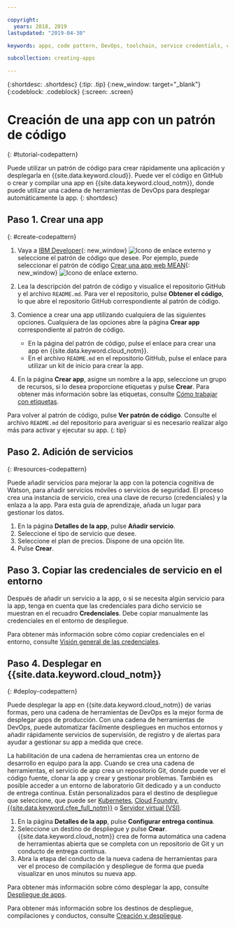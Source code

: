 ```yaml
---

copyright:
  years: 2018, 2019
lastupdated: "2019-04-30"

keywords: apps, code pattern, DevOps, toolchain, service credentials, create app code pattern, app pattern

subcollection: creating-apps

---
```


{:shortdesc: .shortdesc}
{:tip: .tip}
{:new_window: target="_blank"}
{:codeblock: .codeblock}
{:screen: .screen}

# Creación de una app con un patrón de código
{: #tutorial-codepattern}

Puede utilizar un patrón de código para crear rápidamente una aplicación y desplegarla en {{site.data.keyword.cloud}}. Puede ver el código en GitHub o crear y compilar una app en {{site.data.keyword.cloud_notm}}, donde puede utilizar una cadena de herramientas de DevOps para desplegar automáticamente la app.
{: shortdesc}

## Paso 1. Crear una app
{: #create-codepattern}

1. Vaya a [IBM Developer](https://developer.ibm.com/patterns/){: new_window} ![Icono de enlace externo](../../icons/launch-glyph.svg "Icono de enlace externo") y seleccione el patrón de código que desee. Por ejemplo, puede seleccionar el patrón de código [Crear una app web MEAN](https://developer.ibm.com/patterns/build-a-mean-web-app/){: new_window} ![Icono de enlace externo](../../icons/launch-glyph.svg "Icono de enlace externo").

2. Lea la descripción del patrón de código y visualice el repositorio GitHub y el archivo `README.md`. Para ver el repositorio, pulse **Obtener el código**, lo que abre el repositorio GitHub correspondiente al patrón de código.

3. Comience a crear una app utilizando cualquiera de las siguientes opciones. Cualquiera de las opciones abre la página **Crear app** correspondiente al patrón de código.
    * En la página del patrón de código, pulse el enlace para crear una app en {{site.data.keyword.cloud_notm}}. 
    * En el archivo `README.md` en el repositorio GitHub, pulse el enlace para utilizar un kit de inicio para crear la app. 

4. En la página **Crear app**, asigne un nombre a la app, seleccione un grupo de recursos, si lo desea proporcione etiquetas y pulse **Crear**. Para obtener más información sobre las etiquetas, consulte [Cómo trabajar con etiquetas](/docs/resources?topic=resources-tag).

  Para volver al patrón de código, pulse **Ver patrón de código**. Consulte el archivo `README.md` del repositorio para averiguar si es necesario realizar algo más para activar y ejecutar su app.
  {: tip}

## Paso 2. Adición de servicios
{: #resources-codepattern}

Puede añadir servicios para mejorar la app con la potencia cognitiva de Watson, para añadir servicios móviles o servicios de seguridad. El proceso crea una instancia de servicio, crea una clave de recurso (credenciales) y la enlaza a la app. Para esta guía de aprendizaje, añada un lugar para gestionar los datos.

1. En la página **Detalles de la app**, pulse **Añadir servicio**.
2. Seleccione el tipo de servicio que desee. 
3. Seleccione el plan de precios. Dispone de una opción lite.
4. Pulse **Crear**.

## Paso 3. Copiar las credenciales de servicio en el entorno

Después de añadir un servicio a la app, o si se necesita algún servicio para la app, tenga en cuenta que las credenciales para dicho servicio se muestran en el recuadro **Credenciales**. Debe copiar manualmente las credenciales en el entorno de despliegue.

Para obtener más información sobre cómo copiar credenciales en el entorno, consulte [Visión general de las credenciales](/docs/apps?topic=creating-apps-credentials_overview#credentials_overview).

## Paso 4. Desplegar en {{site.data.keyword.cloud_notm}}
{: #deploy-codepattern}

Puede desplegar la app en {{site.data.keyword.cloud_notm}} de varias formas, pero una cadena de herramientas de DevOps es la mejor forma de desplegar apps de producción. Con una cadena de herramientas de DevOps, puede automatizar fácilmente despliegues en muchos entornos y añadir rápidamente servicios de supervisión, de registro y de alertas para ayudar a gestionar su app a medida que crece.

La habilitación de una cadena de herramientas crea un entorno de desarrollo en equipo para la app. Cuando se crea una cadena de herramientas, el servicio de app crea un repositorio Git, donde puede ver el código fuente, clonar la app y crear y gestionar problemas. También es posible acceder a un entorno de laboratorio Git dedicado y a un conducto de entrega continua. Están personalizados para el destino de despliegue que seleccione, que puede ser [Kubernetes](/docs/containers?topic=containers-getting-started), [Cloud Foundry](/docs/cloud-foundry-public?topic=cloud-foundry-public-about-cf), [{{site.data.keyword.cfee_full_notm}}](/docs/cloud-foundry?topic=cloud-foundry-about) o [Servidor virtual (VSI)](/docs/vsi?topic=virtual-servers-getting-started-with-virtual-servers).

1. En la página **Detalles de la app**, pulse **Configurar entrega continua**.
2. Seleccione un destino de despliegue y pulse **Crear**. {{site.data.keyword.cloud_notm}} crea de forma automática una cadena de herramientas abierta que se completa con un repositorio de Git y un conducto de entrega continua.
3. Abra la etapa del conducto de la nueva cadena de herramientas para ver el proceso de compilación y despliegue de forma que pueda visualizar en unos minutos su nueva app.

Para obtener más información sobre cómo desplegar la app, consulte
[Despliegue de apps](/docs/apps?topic=creating-apps-deploying-apps).

Para obtener más información sobre los destinos de despliegue, compilaciones y conductos, consulte [Creación y despliegue](/docs/services/ContinuousDelivery?topic=ContinuousDelivery-deliverypipeline_build_deploy).
